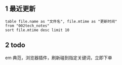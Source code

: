 ## 1 最近更新
```dataview
table file.name as "文件名", file.mtime as "更新时间"
from "002tech_notes"
sort file.mtime desc limit 10
```
## 2 todo
em 典范，浏览器插件，刷新碰到指定关键词，立即下单
